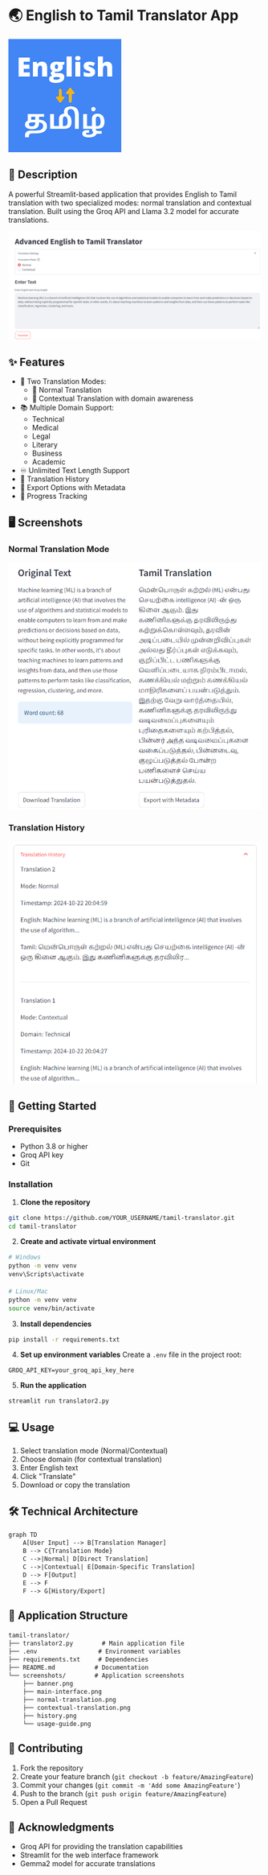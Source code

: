 # 🌏 English to Tamil Translator App

![Tamil Translator Banner](screenshots/banner.png)


## 📝 Description

A powerful Streamlit-based application that provides English to Tamil translation with two specialized modes: normal translation and contextual translation. Built using the Groq API and Llama 3.2 model for accurate translations.

![App Demo](screenshots/main-interface.png)


## ✨ Features

- 🔄 Two Translation Modes:
  - 📝 Normal Translation
  - 🧠 Contextual Translation with domain awareness
- 📚 Multiple Domain Support:
  - Technical
  - Medical
  - Legal
  - Literary
  - Business
  - Academic
- ♾️ Unlimited Text Length Support
- 📜 Translation History
- 💾 Export Options with Metadata
- 🎯 Progress Tracking

## 🖥️ Screenshots

### Normal Translation Mode
![Normal Translation](screenshots/normal-translation.png)
<!-- Add screenshot of normal translation mode -->



### Translation History
![Translation History](screenshots/history.png)
<!-- Add screenshot of translation history -->

## 🚀 Getting Started

### Prerequisites

- Python 3.8 or higher
- Groq API key
- Git

### Installation

1. **Clone the repository**
```bash
git clone https://github.com/YOUR_USERNAME/tamil-translator.git
cd tamil-translator
```

2. **Create and activate virtual environment**
```bash
# Windows
python -m venv venv
venv\Scripts\activate

# Linux/Mac
python -m venv venv
source venv/bin/activate
```

3. **Install dependencies**
```bash
pip install -r requirements.txt
```

4. **Set up environment variables**
Create a `.env` file in the project root:
```plaintext
GROQ_API_KEY=your_groq_api_key_here
```

5. **Run the application**
```bash
streamlit run translator2.py
```

## 💻 Usage

1. Select translation mode (Normal/Contextual)
2. Choose domain (for contextual translation)
3. Enter English text
4. Click "Translate"
5. Download or copy the translation



## 🛠️ Technical Architecture

```mermaid
graph TD
    A[User Input] --> B[Translation Manager]
    B --> C{Translation Mode}
    C -->|Normal| D[Direct Translation]
    C -->|Contextual| E[Domain-Specific Translation]
    D --> F[Output]
    E --> F
    F --> G[History/Export]
```

## 📱 Application Structure

```
tamil-translator/
├── translator2.py        # Main application file
├── .env                 # Environment variables
├── requirements.txt     # Dependencies
├── README.md           # Documentation
└── screenshots/        # Application screenshots
    ├── banner.png
    ├── main-interface.png
    ├── normal-translation.png
    ├── contextual-translation.png
    ├── history.png
    └── usage-guide.png
```



## 🤝 Contributing

1. Fork the repository
2. Create your feature branch (`git checkout -b feature/AmazingFeature`)
3. Commit your changes (`git commit -m 'Add some AmazingFeature'`)
4. Push to the branch (`git push origin feature/AmazingFeature`)
5. Open a Pull Request


## 🙏 Acknowledgments

- Groq API for providing the translation capabilities
- Streamlit for the web interface framework
- Gemma2 model for accurate translations


